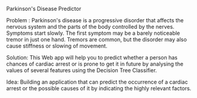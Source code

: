 Parkinson's Disease Predictor

Problem :
Parkinson's disease is a progressive disorder that affects the nervous system and the parts of the body controlled by the nerves. Symptoms start slowly. The first symptom may be a barely noticeable tremor in just one hand. Tremors are common, but the disorder may also cause stiffness or slowing of movement.

Solution:
This Web app will help you to predict whether a person has chances of cardiac arrest or is prone to get it in future by analysing the values of several features using the Decision Tree Classifier.

Idea:
Building an application that can predict the occurrence of a cardiac arrest or the possible causes of it by indicating the highly relevant factors.
